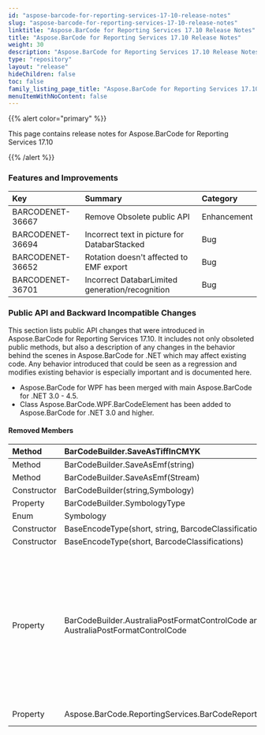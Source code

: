 ```yaml
---
id: "aspose-barcode-for-reporting-services-17-10-release-notes"
slug: "aspose-barcode-for-reporting-services-17-10-release-notes"
linktitle: "Aspose.BarCode for Reporting Services 17.10 Release Notes"
title: "Aspose.BarCode for Reporting Services 17.10 Release Notes"
weight: 30
description: "Aspose.BarCode for Reporting Services 17.10 Release Notes – the latest updates and fixes."
type: "repository"
layout: "release"
hideChildren: false
toc: false
family_listing_page_title: "Aspose.BarCode for Reporting Services 17.10 Release Notes"
menuItemWithNoContent: false
---
```


{{% alert color="primary" %}} 

This page contains release notes for Aspose.BarCode for Reporting Services 17.10

{{% /alert %}} 
### **Features and Improvements**

|**Key**|**Summary**|**Category**|
| :- | :- | :- |
|BARCODENET-36667|Remove Obsolete public API|Enhancement|
|BARCODENET-36694|Incorrect text in picture for DatabarStacked|Bug|
|BARCODENET-36652|Rotation doesn't affected to EMF export|Bug|
|BARCODENET-36701|Incorrect DatabarLimited generation/recognition|Bug|
### **Public API and Backward Incompatible Changes**
This section lists public API changes that were introduced in Aspose.BarCode for Reporting Services 17.10. It includes not only obsoleted public methods, but also a description of any changes in the behavior behind the scenes in Aspose.BarCode for .NET which may affect existing code. Any behavior introduced that could be seen as a regression and modifies existing behavior is especially important and is documented here.

- Aspose.BarCode for WPF has been merged with main Aspose.BarCode for .NET 3.0 - 4.5.
- Class Aspose.BarCode.WPF.BarCodeElement has been added to Aspose.BarCode for .NET 3.0 and higher.
#### **Removed Members**

|Method|BarCodeBuilder.SaveAsTiffInCMYK|Please use BarCodeBuilder.Save(string, BarCodeImageFormat.TiffInCmyk)|
| :- | :- | :- |
|Method|BarCodeBuilder.SaveAsEmf(string)|Please use BarCodeBuilder.Save(string, BarCodeImageFormat.Emf)|
|Method|BarCodeBuilder.SaveAsEmf(Stream)|Please use BarCodeBuilder.Save(Stream, BarCodeImageFormat.Emf)|
|Constructor|BarCodeBuilder(string,Symbology)|Please use BarCodeBuilder(string codeText, BaseEncodeType type)|
|Property|BarCodeBuilder.SymbologyType|Please use BarCodeBuilder.EncodeType|
|Enum|Symbology|Please use class EncodeTypes|
|Constructor|BaseEncodeType(short, string, BarcodeClassifications)|Please use predefined supported encode types from class EncodeType|
|Constructor|BaseEncodeType(short, BarcodeClassifications)|Please use predefined supported encode types from class EncodeType|
|Property|BarCodeBuilder.AustraliaPostFormatControlCode and enum AustraliaPostFormatControlCode|<p>Please include format control code into the BarCodeBuilder.CodeText (e.g. builder.CodeText = \"1112345678\") <br>Following format codes are available in AustraliaPostFormat:</p><p>- Standard Customer BarCode - "0101"</p><p>- Reply Paid BarCode - "1112"</p><p>- Customer BarCode 2 - "1230"</p><p>- Customer BarCode 3 - "2002"</p><p>- Routing BarCode - "2221"</p><p>- Redirection - "3002"</p>|
|Property|Aspose.BarCode.ReportingServices.BarCodeReportItemDesigner.Symbology|Please use Aspose.BarCode.ReportingServices.BarCodeReportItemDesigner.EncodeType|

